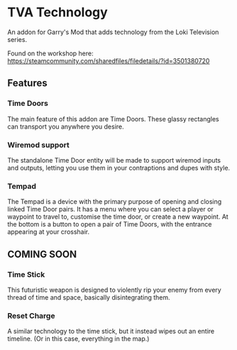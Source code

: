 # TVA Technology
An addon for Garry's Mod that adds technology from the Loki Television series.

Found on the workshop here: https://steamcommunity.com/sharedfiles/filedetails/?id=3501380720

## Features

### Time Doors
The main feature of this addon are Time Doors. These glassy rectangles can transport you anywhere you desire.

### Wiremod support
The standalone Time Door entity will be made to support wiremod inputs and outputs, letting you use them in your contraptions and dupes with style.

### Tempad
The Tempad is a device with the primary purpose of opening and closing linked Time Door pairs.
It has a menu where you can select a player or waypoint to travel to, customise the time door, or create a new waypoint.
At the bottom is a button to open a pair of Time Doors, with the entrance appearing at your crosshair.

## COMING SOON

### Time Stick
This futuristic weapon is designed to violently rip your enemy from every thread of time and space, basically disintegrating them.

### Reset Charge
A similar technology to the time stick, but it instead wipes out an entire timeline. (Or in this case, everything in the map.)


